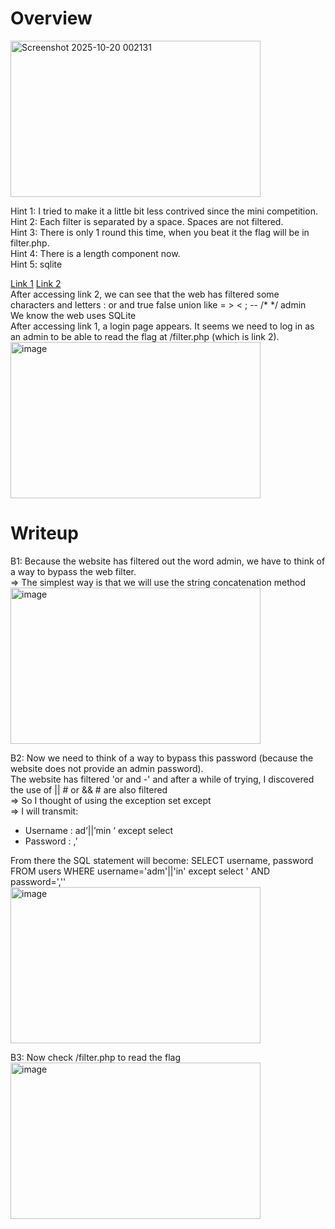 # Overview
<img width="400" height="250" alt="Screenshot 2025-10-20 002131" src="https://github.com/user-attachments/assets/acb34eeb-6c50-4be7-9c0a-2001921f3835" />

Hint 1: I tried to make it a little bit less contrived since the mini competition.  
Hint 2: Each filter is separated by a space. Spaces are not filtered.  
Hint 3: There is only 1 round this time, when you beat it the flag will be in filter.php.  
Hint 4: There is a length component now.  
Hint 5: sqlite  

[Link 1](http://mercury.picoctf.net:65261)
[Link 2](http://mercury.picoctf.net:65261/filter.php)  
After accessing link 2, we can see that the web has filtered some characters and letters : or and true false union like = > < ; -- /* */ admin  
We know the web uses SQLite  
After accessing link 1, a login page appears. It seems we need to log in as an admin to be able to read the flag at /filter.php (which is link 2). 
<img width="400" height="250" alt="image" src="https://github.com/user-attachments/assets/4ecccdc2-b0c0-4dac-bbc0-679fdcf0e2d2" />  


# Writeup
B1: Because the website has filtered out the word admin, we have to think of a way to bypass the web filter.   
=> The simplest way is that we will use the string concatenation method  
<img width="400" height="250" alt="image" src="https://github.com/user-attachments/assets/ad64cd23-0f95-4d88-b098-aa159ae19c10" />  

B2: Now we need to think of a way to bypass this password (because the website does not provide an admin password).  
The website has filtered 'or and -' and after a while of trying, I discovered the use of || # or && # are also filtered  
=> So I thought of using the exception set except  
=> I will transmit:
* Username : ad’||’min ‘  except  select
* Password : ,’

From there the SQL statement will become: SELECT username, password FROM users WHERE username='adm'||'in' except select ' AND password=',''  
<img width="400" height="250" alt="image" src="https://github.com/user-attachments/assets/4ee27bdb-38be-47cd-846c-ce1ac2118452" />  

B3: Now check /filter.php to read the flag  
<img width="400" height="250" alt="image" src="https://github.com/user-attachments/assets/8df7fb59-1e82-4ee3-adbd-f80e93c939d9" />



